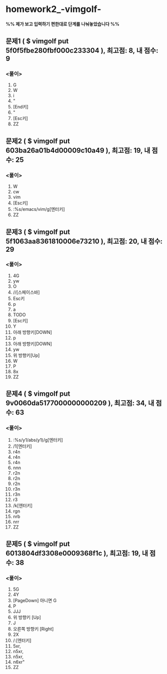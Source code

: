# homework2_-vimgolf-

#### %% 제가 보고 입력하기 편한대로 단계를 나눠놓았습니다 %%

## 문제1 ( $ vimgolf put 5f0f5fbe280fbf000c233304 ), 최고점: 8, 내 점수: 9

### <풀이>

1) G
2) W
3) i
4) "
5) [End키]
6) "
7) [Esc키]
8) ZZ


## 문제2 ( $ vimgolf put 603ba26a01b4d00009c10a49 ), 최고점: 19, 내 점수: 25
### <풀이>
1) W
2) cw
3) vim
4) [Esc키]
5) :%s/emacs/vim/g[엔터키]
6) ZZ
  
  
## 문제3 ( $ vimgolf put 5f1063aa8361810006e73210 ), 최고점: 20, 내 점수: 29
  
### <풀이>
1) 4G
2) yw
3) O
4) //[스페이스바]
5) Esc키
6) p
7) a
8) TODO 
9) [Esc키]
10) Y
11) 아래 방향키[DOWN]
12) p
13) 아래 방향키[DOWN]
14) yw
15) 위 방향키[Up]
16) W
17) P
18) 8x
19) ZZ
  
## 문제4 ( $  vimgolf put 9v0060da5177000000000209 ), 최고점: 34, 내 점수: 63

### <풀이>
1) :%s/y1/abs(y1)/g[엔터키]
2) /1[엔터키]
3) r4n
4) r4n
5) r4n
6) nnn
7) r2n
8) r2n
9) r2n
10) r3n
11) r3n
12) r3
13) /k[엔터키] 
14) rgn 
15) nrb 
16) nrr 
17) ZZ

## 문제5 ( $ vimgolf put 6013804df3308e0009368f1c ), 최고점: 19, 내 점수: 38

### <풀이>
1) 5G 
2) 4Y
3) [PageDown] 아니면 G
4) P
5) JJJ
6) 위 방향키 [Up]
7) J
8) 오른쪽 방향키 [Right]
9) 2X
10) /:[엔터키]
11) 5xr,
12) n5xr,
13) n5xr,
14) n6xr"
15) ZZ
